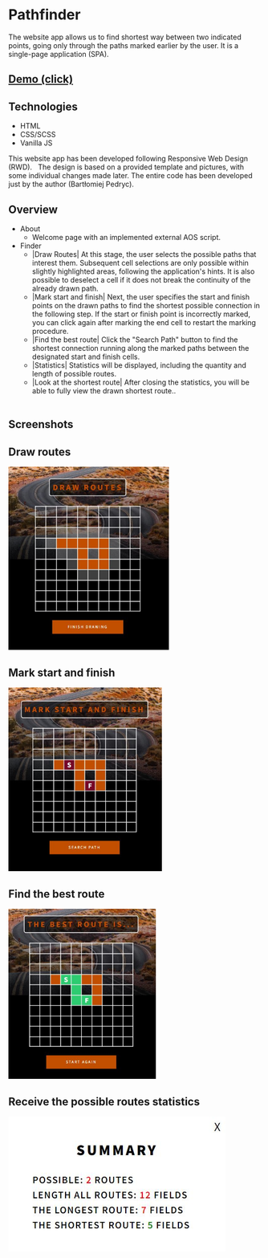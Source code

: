 # Pathfinder

The website app allows us to find shortest way between two indicated points, going only through the paths marked earlier by the user. It is a single-page application (SPA). 

## [Demo (click)](https://pathfinder.bpedryc83.repl.co/#/about)

## Technologies

- HTML
- CSS/SCSS
- Vanilla JS

This website app has been developed following Responsive Web Design (RWD).
  &nbsp;
The design is based on a provided template and pictures, with some individual changes made later. The entire code has been developed just by the author (Bartłomiej Pedryc).

## Overview

* About 
  * Welcome page with an implemented external AOS script.
  &nbsp;
* Finder
  * |Draw Routes| At this stage, the user selects the possible paths that interest them. Subsequent cell selections are only possible within slightly highlighted areas, following the application's hints. It is also possible to deselect a cell if it does not break the continuity of the already drawn path.
  * |Mark start and finish| 
Next, the user specifies the start and finish points on the drawn paths to find the shortest possible connection in the following step. If the start or finish point is incorrectly marked, you can click again after marking the end cell to restart the marking procedure.
  * |Find the best route| Click the "Search Path" button to find the shortest connection running along the marked paths between the designated start and finish cells.
  * |Statistics| Statistics will be displayed, including the quantity and length of possible routes.
  * |Look at the shortest route| After closing the statistics, you will be able to fully view the drawn shortest route..  
  &nbsp;

## Screenshots

## Draw routes
  <img src="src/images/draw_routes.jpg" width="320" />
  
## Mark start and finish  
  <img src="src/images/mark_start_and_finish.jpg" width="306" />
 
## Find the best route
  <img src="src/images/the_best_route.jpg" width="294" />

## Receive the possible routes statistics  
  <img src="src/images/summary.jpg" />
